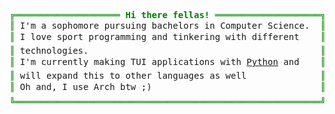 <pre style="font-family:Menlo,'DejaVu Sans Mono',consolas,'Courier New',monospace"><span style="color: #008000; text-decoration-color: #008000">╔════════════════════ </span><span style="color: #008000; text-decoration-color: #008000; font-weight: bold">Hi there fellas!</span><span style="color: #008000; text-decoration-color: #008000"> ════════════════════╗</span> 🤓 Murli Tawari        
<span style="color: #008000; text-decoration-color: #008000">║</span> I&#x27;m a sophomore pursuing bachelors in Computer Science.  <span style="color: #008000; text-decoration-color: #008000">║</span> <span style="color: #008080; text-decoration-color: #008080">┣━━ </span>🐍 Python dev      
<span style="color: #008000; text-decoration-color: #008000">║</span> I love sport programming and tinkering with different    <span style="color: #008000; text-decoration-color: #008000">║</span> <span style="color: #008080; text-decoration-color: #008080">┃   </span><span style="color: #008000; text-decoration-color: #008000">┣━━ </span>🗒️ <a href="https://github.com/kraanzu/dooit">Dooit</a>        
<span style="color: #008000; text-decoration-color: #008000">║</span> technologies.                                            <span style="color: #008000; text-decoration-color: #008000">║</span> <span style="color: #008080; text-decoration-color: #008080">┃   </span><span style="color: #008000; text-decoration-color: #008000">┣━━ </span>💬 <a href="https://github.com/kraanzu/gupshup">Gupshup</a>     
<span style="color: #008000; text-decoration-color: #008000">║</span> I&#x27;m currently making TUI applications with <a href="https://www.python.org/">Python</a> and    <span style="color: #008000; text-decoration-color: #008000">║</span> <span style="color: #008080; text-decoration-color: #008080">┃   </span><span style="color: #008000; text-decoration-color: #008000">┗━━ </span>💻 <a href="https://github.com/kraanzu/termtyper">Termtyper</a>   
<span style="color: #008000; text-decoration-color: #008000">║</span> will expand this to other languages as well              <span style="color: #008000; text-decoration-color: #008000">║</span> <span style="color: #008080; text-decoration-color: #008080">┗━━ </span>🔧 Sport Programmer
<span style="color: #008000; text-decoration-color: #008000">║</span> Oh and, I use Arch btw ;)                                <span style="color: #008000; text-decoration-color: #008000">║</span> <span style="color: #008080; text-decoration-color: #008080">    ┣━━ </span>⭐ <a href="https://codeforces.com/profile/kraanzu">Codeforces</a>  
<span style="color: #008000; text-decoration-color: #008000">╚══════════════════════════════════════════════════════════╝</span> <span style="color: #008080; text-decoration-color: #008080">    ┗━━ </span>⭐ <a href="https://leetcode.com/kraanzu/">Leetcode</a>    
</pre>
